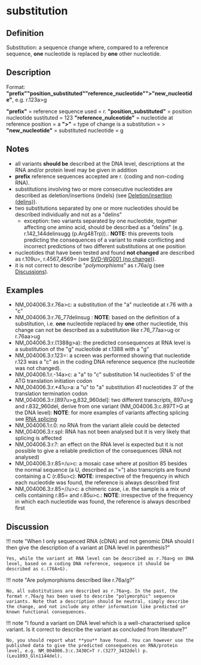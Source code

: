 # substitution

## Definition

Substitution: a sequence change where, compared to a reference sequence, **one** nucleotide is replaced by **one** other nucleotide.

## Description

Format:   **"prefix""position_substituted""reference_nucleotide"">"new_nucleotide"**,  e.g. r.123a>g

**"prefix"**  =  reference sequence used  =  r.
**"position_substituted"**  =  position nucleotide sustituted  =  123
**"reference_nulceotide"**  =  nucleotide at reference position =  a
**">"**  =  type of change is a substitution =  >
**"new_nucleotide"**  =  substituted nucleotide  =  g

## Notes

* all variants **should be** described at the DNA level, descriptions at the RNA and/or protein level may be given in addition
* **prefix** reference sequences accepted are r. (coding and non-coding RNA).
* substitutions involving two or more consecutive nucleotides are described as deletion/insertions (indels) (see [Deletion/insertion (delins)](../delins/)).
* two substitutions separated by one or more nucleotides should be described individually and not as a "delins"
    * exception: two variants separated by one nucleotide, together affecting one amino acid, should be described as a "delins" (e.g. r.142\_144delinsugg (p.Arg48Trp)).: **NOTE:** this prevents tools predicting the consequences of a variant to make conflicting and incorrect predictions of two different substitutions at one position
* nucleotides that have been tested and found **not changed** are described as r.109u=, r.4567_4569= (see [SVD-WG001 (no change)](http://www.hgvs.org/mutnomen/accepted001.html)).
* it is not correct to describe "_polymorphisms_" as r.76a/g (see [Discussions](#polymorphism)).
## Examples

* NM_004006.3:r.76a>c: a substitution of the "a" nucleotide at r.76 with a "c"
* NM_004006.3:r.76\_77delinsug  : **NOTE**:    based on the definition of a substitution, i.e. **one** nucleotide replaced by **one** other nucleotide, this change can not be described as a substitution like r.76\_77aa>ug or r.76aa>ug
* NM_004006.3:r.(1388g>a): the predicted consequences at RNA level is a substitution of the "g" nucleotide at r.1388 with a "g"
* NM_004006.3:r.123=: a screen was performed showing that nucleotide r.123 was a "c" as in the coding DNA reference sequence (the nucleotide was not changed).
* NM_004006.1:r.-14a>c: a "a" to "c" substitution 14 nucleotides 5' of the ATG translation initiation codon
* NM_004006.3:r.\*41u>a: a "u" to "a" substitution 41 nucleotides 3' of the translation termination codon
* NM_004006.3:r.[897u>g,832\_960del]: two different transcripts, 897u>g and r.832_960del, derive from one variant (NM\_004006.3:c.897T>G at the DNA level): **NOTE**:    for more examples of variants affecting splicing see [RNA splicing](../splicing/)
* NM_004006.1:r.0: no RNA from the variant allele could be detected
* NM_004006.3:r.spl: RNA has not been analysed but it is very likely that splicing is affected
* NM_004006.3:r.?: an effect on the RNA level is expected but it is not possible to give a reliable prediction of the consequences (RNA not analysed)
* NM_004006.3:r.85=/u>c: a mosaic case where at position 85 besides the normal sequence (a U, described as "=") also transcripts are found containing a C (r.85u>c): **NOTE**: irrespective of the frequency in which each nucleotide was found, the reference is always described first
* NM_004006.3:r.85=//u>c: a chimeric case, i.e. the sample is a mix of cells containing r.85= and r.85u>c.: **NOTE**: irrespective of the frequency in which each nucleotide was found, the reference is always described first
## Discussion

!!! note "When I only sequenced RNA (cDNA) and not genomic DNA should I then give the description of a variant at DNA level in parenthesis?"

    Yes, while the variant at RNA level can be described as r.76a>g on DNA level, based on a coding DNA reference, sequence it should be described as c.(76A>G).

!!! note "<a id="polymorphism"></a>Are polymorphisms described like r.76a/g?"

    No, all substitutions are described as r.76a>g. In the past, the format r.76a/g has been used to describe "polymorphic" sequence variants. Note that a description should be neutral, simply describe the change, and not include any other information like predicted or known functional consequences.

!!! note "I found a variant on DNA level which is a well-characterised splice variant. Is it correct to describe the variant as concluded from literature?"

    No, you should report what **you** have found. You can however use the published data to give the predicted consequences on RNA/protein level, e.g. NM_004006.3:c.3430C>T r.(3277_3432del) p.(Leu1093_Gln1144del).
